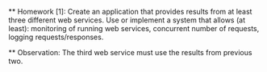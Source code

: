 ** Homework [1]: Create an application that provides results from at least three different web services. Use or implement a system that allows (at least): monitoring of running web services, concurrent number of requests, logging requests/responses.

** Observation: The third web service must use the results from previous two.

